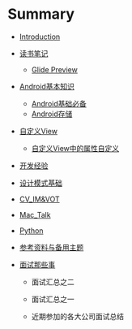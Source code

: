 # Summary

* [Introduction](README.md)
* [读书笔记](读书笔记系列.md)
  * [Glide Preview](读书笔记/glide_preview.md)
* [Android基本知识](面试题目总结.md)
  * [Android基础必备](android基础知识.md)
  * [Android存储](androidcun-chu.md)
* [自定义View](/自定义View.md#自定义viewviewgroup)

  * [自定义View中的属性自定义](自定义View/zi-ding-yi-view-zhong-de-shu-xing-zi-ding-yi.md)

* [开发经验](开发经验.md)

* [设计模式基础](设计模式基础.md)
* [CV\_IM&VOT](cv_IM_VOT.md)
* [Mac\_Talk](mactalk.md)
* [Python](python.md)
* [参考资料与备用主题](can-kao-zi-liao-bei-yong.md)
* [面试那些事](mian-shi-na-xie-shi.md)

  * 面试汇总之二

  * 面试汇总之一

  * 近期参加的各大公司面试总结



